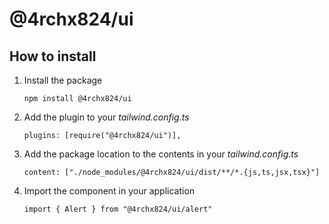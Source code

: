 # @4rchx824/ui

## How to install

1. Install the package

    `npm install @4rchx824/ui`

2. Add the plugin to your _tailwind.config.ts_

    `plugins: [require("@4rchx824/ui")],`

3. Add the package location to the contents in your _tailwind.config.ts_

    `content: ["./node_modules/@4rchx824/ui/dist/**/*.{js,ts,jsx,tsx}"]`

4. Import the component in your application

    `import { Alert } from "@4rchx824/ui/alert"`
